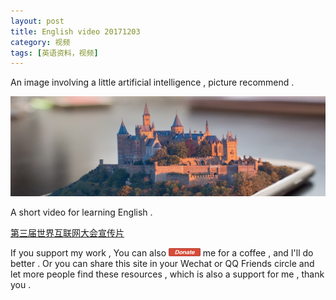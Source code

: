 ```yaml
---
layout: post
title: English video 20171203
category: 视频
tags: [英语资料，视频]
---
```


An image involving a little artificial intelligence , picture recommend .

<img src="/images/movies-and-tv/mobile-phone-1875813_12801.jpg" width="622" height="160">

A short video for learning English .

[第三届世界互联网大会宣传片](http://v.zjol.com.cn/video/iframe/player.html?id=132529&autoPlay=1)

If you support my work , You can also <a href="https://camplus.github.io/donate.html" title="谢谢支持"><img src="/images/donate/DonateButton.png" width="50.63" height="13.63" ></a> me for a coffee , and I'll do better . Or you can share this site in your Wechat or QQ Friends circle and let more people find these resources , which is also a support for me , thank you .

